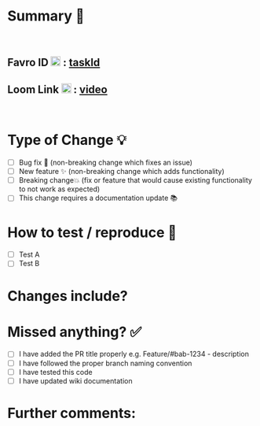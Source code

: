 # Summary 🤖

<br>

## Favro ID <img width="20" height="20" src="https://assets-global.website-files.com/5eb8d3f3c300199312debf24/5ed7927a5e0209e8c97743d4_webclip.png"/> : [taskId](task_url_goes_here)

## Loom Link <img width="20" height="20" src="https://cdn.loom.com/assets/favicons-loom/favicon-32x32.png"/> : [video](video_url_goes_here)

<br>

# Type of Change 💡

- [ ] Bug fix 🐛 (non-breaking change which fixes an issue)
- [ ] New feature ✨ (non-breaking change which adds functionality)
- [ ] Breaking change💥 (fix or feature that would cause existing functionality to not work as expected)
- [ ] This change requires a documentation update 📚

# How to test / reproduce 🚨

- [ ] Test A
- [ ] Test B

# Changes include?

# Missed anything? ✅

- [ ] I have added the PR title properly e.g. Feature/#bab-1234 - description
- [ ] I have followed the proper branch naming convention
- [ ] I have tested this code
- [ ] I have updated wiki documentation

# Further comments:
